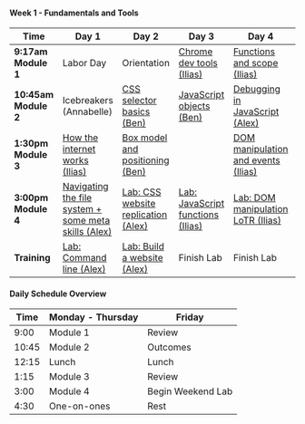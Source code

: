 <!--## Unit 4: Client-side Frameworks-->

<!--#### Week 12: Project 4-->

<!--Time | Day 1                                 | Day 2                                               | Day 3                                              | Day 4                                     | Day 5-->
<!------- | --------------------------------      | -------------------------------------               | ------------------------------------               | ----------------------------------------  | ------------------------------------->
<!--**9:30am** | [Scrum][12-1A] | [Scrum][12-2A] | [Scrum][12-3A] | [Project Work][12-4A] | [Sleep][12-5A]-->
<!--**9:45am** | [Project Work][12-1B] | [Project Work][12-2B] | [Project Work][12-3B] | [Project Work][12-4B] | [Sleep][12-5B]  -->
<!--**11am** |[Mock Interviews][12-1C] | [Mock Interviews][12-2C] | [Project Work][12-3C] | [Project Work][12-4C] | [Outcomes][12-5C]-->
<!--**1:30pm - 5pm** |[Project Work][12-1D] | [Project Work][12-2D] | [Project Work][12-3D] | [Presentations][12-4D] | 1:00 PM [Final Survey, Certificates, and Recap][12-5D]-->
<!--**Homework** |[Project Work][12-1E] | [Project Work][12-2E] | [Project Work][12-3E] | [Presentations][12-4E] | 4:00 PM[ Happy Hour][12-5E]-->

<!--[12-1A]: # " "-->
<!--[12-1B]: # " "-->
<!--[12-1C]: # " "-->
<!--[12-1D]: # " "-->
<!--[12-1E]: # " "-->

<!--[12-2A]: # " "-->
<!--[12-2B]: # " "-->
<!--[12-2C]: # " "-->
<!--[12-2D]: # " "-->
<!--[12-2E]: # " "-->

<!--[12-3A]: # " "-->
<!--[12-3B]: # " "-->
<!--[12-3C]: # " "-->
<!--[12-3D]: # " "-->
<!--[12-3E]: # " "-->

<!--[12-4A]: # " "-->
<!--[12-4B]: # " "-->
<!--[12-4C]: # " "-->
<!--[12-4D]: # " "-->
<!--[12-4E]: # " "-->

<!--[12-5A]: # " "-->
<!--[12-5B]: # " "-->
<!--[12-5C]: # " "-->
<!--[12-5D]: # " "-->
<!--[12-5E]: # " "-->

<!--#### Week 11: Decoupled Client / Server & More-->

<!--Time | Day 1                                 | Day 2                                               | Day 3                                              | Day 4                                     | Day 5-->
<!------- | --------------------------------      | -------------------------------------               | ------------------------------------               | ----------------------------------------  | ------------------------------------->
<!--**9:17am Module 1** | [Science Fair (Group)][11-1A] |[Rails API mode (Alex)][11-2A]  | [Lightning Talks][11-3C]  | [Project 4 Intro][11-5A] | Project 4 |-->
<!--**10:45am Module 2** | [ngAnimate (Ben)][11-1B] | [Rangular Lab (Alex)][11-2B] | [Lightning Talks][11-3C] | Planning | Outcomes |-->
<!--**1:30pm Module 3** | [Not-so-MEAN Express API (Ben)][11-1C] | [Gulp (Ilias)][11-2C] | [Lightning Talks][11-3C] | Approvals | Project 4 | [Approvals][11-5C] |-->
<!--**3:00pm Module 4** | [Not-so-MEAN Angular][11-1D] | [React (Ilias)][11-2D] | [Redux (Ilias)][11-3D] | Approvals | Project 4 | [Outcomes][11-5D] |-->
<!--**Homework** |  [Lightning Talks Prep][11-1E] | [Lightning Talks Prep][11-2E] | Project Ideation | Project 4 | Project 4 |-->

<!--#### Extra Lab for Auth in Angular: [angular-auth-satellizer](https://github.com/sf-wdi-29/angular-auth-satellizer) -->

<!--[11-1A]: # "Science Fair"-->
<!--[11-1B]: https://github.com/sf-wdi-29/angular-animations-intro "ngAnimate"-->
<!--[11-1C]: https://github.com/sf-wdi-29/express-flashcards-api "Not-so-MEAN Express API"-->
<!--[11-1D]: https://github.com/sf-wdi-29/animated-cards/tree/has-directive-method "Not-so-MEAN Angular"-->
<!--[11-1E]: # " "-->

<!--[11-2A]: https://github.com/sf-wdi-29/rails-api-lesson/blob/master/readme.md "Rails API mode"-->
<!--[11-2B]: https://github.com/sf-wdi-29/rails-api-lab "Rangular"-->
<!--[11-2C]: https://github.com/sf-wdi-29/gulp "Gulp"-->
<!--[11-2D]: https://github.com/sf-wdi-29/react "React"-->
<!--[11-2E]: # " "-->

<!--[11-3A]: # "Rangular Lesson"-->
<!--[11-3B]: # "Rangular Lab"-->
<!--[11-3C]: https://github.com/sf-wdi-29/lighting-talks "Lighting Talks"-->
<!--[11-3D]: https://github.com/sf-wdi-29/redux "Redux"-->
<!--[11-3E]: # " "-->

<!--[11-4A]: # " "-->
<!--[11-4B]: # " "-->
<!--[11-4C]: # "Project 4"-->
<!--[11-4D]: # " "-->
<!--[11-4E]: # " "-->

<!--[11-5A]: https://github.com/sf-wdi-29/project-4 " "-->
<!--[11-5B]: # " "-->
<!--[11-5C]: # " "-->
<!--[11-5D]: # " "-->
<!--[11-5E]: # " "-->

<!--#### Week 10: Angular-->

<!--Time | Day 1                           | Day 2                                               | Day 3                                              | Day 4                                     | Day 5-->
<!------- | --------------------------------      | -------------------------------------               | ------------------------------------               | ----------------------------------------  | ------------------------------------->
<!--**9:17am Module 1** | July 4th | [Intro to Angular (Ilias)][10-1A] | [Angular Hangman (Ilias)][10-2A] | [Routing (Ben)][10-3A] | [Firebase (Ilias)][10-5A] |-->
<!--**10:45am Module 2** | July 4th |[Angular LAB (Ilias)][10-1B] | [Angular Hangman (Ilias)][10-2B] | [Wine App (Ben)][10-3B] | [Outcomes][10-5B]-->
<!--**1:30pm Module 3** | July 4th |[Directives Lesson (Ben)][10-1C] | [$http and promises (Alex)][10-2C] | [$resource (Alex)][10-3C] | [Review][10-5C]-->
<!--**3:00pm Module 4** | July 4th |[Directives Lab (Ben)][10-1D] | [$http LAB (Alex)][10-2D] | [Refactor Wine App (Alex)][10-3D] | [Rapid Prototyping][10-5D]-->
<!--**Homework** | July 4th |[Finish Labs][10-1E] | ui-router vs ngRoute readings: [#1][10-2E] + [#2][10-2F] + [#3][10-2G] | [Finish Labs][10-3E] | [Rapid Prototyping][10-5E] and [Lightning Talk Research][10-5F]-->

<!--[10-1A]: https://github.com/sf-wdi-29/angular-intro "Intro to Angular"-->
<!--[10-1B]: https://github.com/sf-wdi-29/angular-intro "Intro to Angular Lab"-->
<!--[10-1C]: https://github.com/sf-wdi-29/angular-directives-lesson "Directives Lesson"-->
<!--[10-1D]: https://github.com/sf-wdi-29/angular-directives-lab "Directives Lab"-->
<!--[10-1E]: # "Homework"-->

<!--[10-2A]: https://github.com/sf-wdi-29/ng-hangman "Angular Hangman"-->
<!--[10-2B]: https://github.com/sf-wdi-29/ng-hangman "Angular Hangman"-->
<!--[10-2C]: https://github.com/sf-wdi-29/http-workshop "$http and promises"-->
<!--[10-2D]: https://github.com/sf-wdi-29/http-lab "$http lab"-->
<!--[10-2E]: http://stackoverflow.com/questions/21023763/angularjs-difference-between-angular-route-and-angular-ui-router "ui-router vs ngRoute"-->
<!--[10-2F]: https://prezi.com/dfwwmbkk2-ac/ng-route-vs-ui-router/ "ui-router vs ngRoute"-->
<!--[10-2G]: http://www.amasik.com/angularjs-ngroute-vs-ui-router/ "ui-router vs ngRoute"-->

<!--[10-3A]: https://github.com/sf-wdi-29/angular_routing_lab "Routing"-->
<!--[10-3B]: https://github.com/sf-wdi-29/angular_routing_lab "Wine App"-->
<!--[10-3C]: https://github.com/sf-wdi-29/angular-resource "ngResource"-->
<!--[10-3D]: # "Book App"-->
<!--[10-3E]: # "reading"-->

<!--[10-4A]: # "MEAN Stack"-->
<!--[10-4B]: # "MEAN ToDo"-->
<!--[10-4C]: # "Animations"-->
<!--[10-4D]: # "Firebase"-->
<!--[10-4E]: # "Animations Readme"-->

<!--[10-5A]: https://github.com/sf-wdi-29/ng-firebase "Firebase"-->
<!--[10-5B]: # "Outcomes" -->
<!--[10-5C]: https://github.com/sf-wdi-29/questions-in-a-hat/blob/master/week-10.md "Review / Questions in a Hat"-->
<!--[10-5D]: https://github.com/sf-wdi-29/rapid-prototype/blob/master/readme.md "Rapid Prototyping"-->
<!--[10-5E]: https://github.com/sf-wdi-29/rapid-prototype/blob/master/readme.md "Rapid Prototype Weekend Lab"-->
<!--[10-5F]: https://github.com/sf-wdi-29/lighting-talks "Lightning Talk Research"-->

<!--## Unit 3: Ruby on Rails-->

<!--#### Week 9: Rails Group Projects-->

<!--Time | Day 1                                 | Day 2                                               | Day 3                                              | Day 4                                     | Day 5-->
<!------- | --------------------------------      | -------------------------------------               | ------------------------------------               | ----------------------------------------  | ------------------------------------->
<!--**9:30am Module 1** | Project 3 | CS Topics: [String Matching][9-1A] (Alex) | CS Topics: [String Matching Pt 2][9-1A] (Alex) | CS Topics: [Auth Math Concepts][9-4B] (Ben) | [Project 3 Wrap-up][9-5A]-->
<!--**10:30am Module 2** | Project 3 | Project 3 | Project 3 | Project 3 | [Project 3 Presentations][9-5B] / 11:30 Outcomes | -->
<!--**1:30pm Module 3** | [Unit Testing with rspec-rails][9-1C] (Brianna) | Project 3 | Project 3 | Project 3 | [Presentations][9-5C] |-->
<!--**3:00pm Module 4** | Project 3 | Project 3 | Project 3 | Project 3 | [][9-5C] |-->
<!--**Homework** | Project 3 | Project 3 | Project 3 | Project 3 | [Look over the Angular Documentation][9-5E] + [Check out this blog][9-5F] + [Check out this Lab][9-5G]-->

<!--[9-1A]: https://github.com/sf-wdi-29/string-matching "String Sorting"-->
<!--[9-1C]: https://github.com/sf-wdi-29/rspec-rails-testing "Unit Testing with rspec-rails"-->
<!--[9-2A]: w09/d02/m1-linked-lists/ "Linked Lists"-->
<!--[9-3A]: w09/d03/m1-trees "Trees"-->
<!--[9-4A]: w09/d03/m2-dfs-bfs "Searching Trees"-->
<!--[9-4B]: https://github.com/sf-wdi-29/russian-postal-system-puzzle "Russian Postal Puzzle"-->
<!--[9-5A]: # "Project 3 Finishing Touches"-->
<!--[9-5B]: # "Project 3 Presentations"-->
<!--[9-5C]: # "Outcomes"-->
<!--[9-5E]: https://docs.angularjs.org/guide/introduction "Angular Reading"-->
<!--[9-5F]: http://stephanebegaudeau.tumblr.com/post/48776908163/everything-you-need-to-understand-to-start-with-->
<!--[9-5G]: https://github.com/sf-wdi-29/intro_angular_challenges-->

<!--#### Week 8 - Project Vagabond-->

<!--Time | Day 1                                      | Day 2                                | Day 3                                      | Day 4                                      | Day 5-->
<!------- |--------------------------------    | ------------------------------ | ---------------------------------  | ---------------------------------   | ------------------------------------->
<!--**9:30am Module 1** | [Team-Client Meeting][8-1A] | [Stack and Queues (Brianna)][8-2A]  | [Linked Lists (Ben)][8-3A] |[ Trees (Brianna)][8-4A] | Presentations-->
<!-- **10:45am Module 2** | Project Vagabond | Project Vagabond  | Project Vagabond | Project Vagabond | Outcomes-->
<!--**1:30pm Module 3** |Project Vagabond| Project Vagabond | Project Vagabond | Project Vagabond |  Project 3 Pitches-->
<!--**3:00pm Module 4** | Project Vagabond |  Project Vagabond |  Project Vagabond |  Project Vagabond | Project 3 Approvals-->
<!--**Homework** | Project Vagabond | Project Vagabond | Project Vagabond | [Prepare Project 3 Pitch][8-4E] | [Project 3][8-5E]-->

<!--[8-1A]: https://github.com/sf-wdi-29/project-vagabond "Project Vagabond"-->

<!--[8-2A]: https://github.com/sf-wdi-29/stacks-and-queues "Stacks and Queues"-->

<!--[8-3A]: https://github.com/sf-wdi-29/linked-lists "Linked Lists"-->

<!--[8-4A]: https://github.com/sf-wdi-29/trees "Trees"-->

<!--[8-4E]: https://github.com/sf-wdi-29/project-03/blob/master/lightning-pitch.md "Project 3 Pitch"-->

<!--[8-5E]: https://github.com/sf-wdi-29/project-03 "Project 3"-->


<!--#### Week 7 - Ruby on Rails-->

<!-- Time | Day 1 |   Day 2   | Day 3   | Day 4 | Day  5  |-->
<!------- | -------- | --------------------------------                         | ------------------------------------                  | ------------------------------------     | ---------------------------------------   |-->
<!-- **9:17am Module 1** | [Ruby Pair Exercises (Alex)][7-1A]  | [Intro to Rails (Alex)][7-2A] | [Asset Pipeline Poem (Ben)][7-3A] | [Auth (Ilias)][7-4A]  |[Review (Alex)][7-5A]               |-->
<!-- **10:45am Module 2** | [OOP Wheel of Fortune (Alex)][7-1B]    | [Controllers and Routes (Alex)][7-2B] | [Rails Bog App (Ben)][7-3B] | [Auth Lab (Ilias)][7-4B]       | [Outcomes (Neda)][7-5B]    |-->
<!-- **1:30pm Module 3** | [Rspec and TDD (Ilias)][7-1C]   |  [Layouts and Partials (Ben)][7-2C]| [Validations and Errors (Ilias)][7-3C] | [Many to Many (Ben)][7-4C] |  [ Questions in a Hat (Ilias)][7-5C]   |-->
<!--**3:00pm Module 4** | [Rspec and TDD Lab (Ilias)][7-1D]     | [Rock n Rails (Ben)][7-2D] | [Validations and Errors Lab (Ilias)][7-3D] | [Many to Many (Ben)][7-4D] |  [Library App Weekend Lab (Annabelle)][7-5D]    |-->
<!--**Homework** | Finish Labs |  Finish Labs | Finish Labs + [Video: How not to store passwords](https://www.youtube.com/watch?v=8ZtInClXe1Q) |  Finish Labs | [Library App Weekend Lab (Annabelle)][7-5E] |-->


<!--[7-1A]:  https://github.com/sf-wdi-29/ruby-drills "Ruby Pair Exercises"-->
<!--[7-1B]:  https://github.com/sf-wdi-29/wheel_of_fortune "OOP Wheel of Fortune" -->
<!--[7-1C]: https://github.com/sf-wdi-29/rspec "Rspec and TDD Lesson"-->
<!--[7-1D]: https://github.com/sf-wdi-29/rspec "Rspec and TDD Lab"-->
<!--[7-1E]: # "Finish Labs"-->

<!--[7-2A]: https://github.com/sf-wdi-29/intro-to-rails "Intro to Rails"-->
<!--[7-2B]: https://github.com/sf-wdi-29/rails-controllers-and-routes "Controllers & Routes"-->
<!--[7-2C]: https://github.com/sf-wdi-29/rails-layouts-and-partials "Layouts & Partials"-->
<!--[7-2D]: https://github.com/sf-wdi-29/rock-n-rails "Rock n Rails"-->
<!--[7-2E]: https://github.com/sf-wdi-29/rock-n-rails "Rock n Rails"-->

<!--[7-3A]: https://github.com/sf-wdi-29/asset-pipeline-poem "Asset Pipeline"-->
<!--[7-3B]: https://github.com/sf-wdi-29/rails-bog-app "Bog App"-->
<!--[7-3C]: https://github.com/sf-wdi-29/rails-validations-errors "Validations and Errors"-->
<!--[7-3D]: https://github.com/sf-wdi-29/rails-validations-errors-lab "Validations and Errors Lab"-->
<!--[7-3E]: # "Finish Labs"-->

<!--[7-4A]: https://github.com/sf-wdi-29/rails-auth "Auth"-->
<!--[7-4B]: https://github.com/sf-wdi-29/rails-auth "More Auth"-->
<!--[7-4C]: https://github.com/sf-wdi-29/rails-many-to-many "Many to Many"-->
<!--[7-4D]: https://github.com/sf-wdi-29/rails-many-to-many "Many to Many"-->
<!--[7-4E]: # "Finish Labs"-->

<!--[7-5A]: # "Review"-->
<!--[7-5B]: # "Outcomes"-->
<!--[7-5C]: https://github.com/sf-wdi-29/questions-in-a-hat/blob/master/week-07.md "Questions in a Hat"-->
<!--[7-5D]: https://github.com/sf-wdi-29/library-app "Library App"-->
<!--[7-5E]: https://github.com/sf-wdi-29/library-app "Library App"-->

<!--## Unit 2: RESTful Applications-->

<!--#### Week 6 - Sinatra Single-Resource App-->

<!-- Time | Day 1 |   Day 2   | Day 3   | Day 4 | Day  5  |-->
<!------- | -------- | --------------------------------                         | ------------------------------------                  | ------------------------------------     | ---------------------------------------   |-->
<!-- **9:30am Module 1** | [Sinatra Relationships (Ben)][6-1A]  | [Username Generator (Ilias)][6-2A] | [Go Fish game (Alex)][6-3A] | Project 2  |      [Project 2 Presentations][6-5A]      |-->
<!-- **10:45am Module 2** | Project 2    | Project 2  | Project 2  | Project 2      | Outcomes     |-->
<!-- **1:30pm Module 3** |  Project 2    |   Project 2  |  Project 2   |  Project 2   | Project 2 Presentations  |-->
<!--**3:00pm Module 4** |  Project 2     | Project 2   |  Project 2   | Project 2 |  Happy Hour   |-->
<!--**Homework** | Homework | Homework | Homework | Homework |  [Rails for Zombies (spend ~2  hours)](http://railsforzombies.org/levels/1) |-->


<!--[6-1A]: https://github.com/sf-wdi-29/sinatra-relationships-lab "Sinatra Relationships"-->
<!--[6-2A]: https://github.com/sf-wdi-29/username-generator "Username Generator"-->
<!--[6-3A]: https://github.com/sf-wdi-29/go-fish-card-game "Go Fish Game"-->
<!--[6-5A]: https://github.com/sf-wdi-29/student-projects/blob/master/second-projects.md "second projects"-->


<!--Extra Resources:-->

<!--* [Deploy to Heroku](https://gist.github.com/awhit012/bd544c8c252434d1fe6fe01cbfa252d6)-->
<!--* [Method Organization in Sinatra](https://github.com/sf-wdi-29/sinatra-helper-methods)-->
<!--* [Debugging Ruby Applications](https://github.com/sf-wdi-29/debugging-ruby-applications)-->
<!--* [Seeding a Sinatra App](https://github.com/sf-wdi-29/sinatra-app-seed/blob/master/readme.md)-->
<!--* [Front-end Assets](https://github.com/sf-wdi-29/front-end-assets/blob/master/readme.md)-->

<!--#### Week 5 - Ruby and Sinatra-->

<!--Time | Day 0 | Day 1 | Day 2 | Day 3 | Day 4-->
<!------| -------------------------------- | ------------------------------------ | ------------------------------------ | --------------------------------------- | ------------------------------------->
<!--**9:17am Module 1** |Memorial Day | [Intro to Ruby (Alex)][5-1A] | [OOP Ruby (Ilias)][5-2A] |  [ActiveRecord Models (Ilias)][5-3A]       | [Review (Alex)][5-4A]-->
<!--**10:45am Module 2** | Memorial Day |  [Intro to Ruby Lab (Alex)][5-1B] | [OOP Ruby Lab (Ilias)][5-2B]   |    [ActiveRecord Models Lab (Ilias)][5-3B]     | Outcomes-->
<!--**1:30pm Module 3** | Memorial Day |  [Sinatra View Templating (Ben)][5-1C]| [Data Modeling (Alex)][5-2C] | [ActiveRecord (Ben)][5-3C]       | [Questions in a Hat (Ilias)][5-4C]-->
<!--**3:00pm Module 4** | Memorial Day |[Sinatra Controllers + Routes (Ben)][5-1D]  | [SQL (Alex)][5-2D]   |     [ActiveRecord Lab][5-3D]  | [Sinatra Project][5-4D]-->
<!--**Homework** | Memorial Day | [Sinatra Code Study + Ruby Grandma Exercise (Alex)][5-1E]  | [Carmen Sandiego Lab][5-2E]  | [Start Sinatra Project][5-3E]      | [Sinatra Project ][5-4E]-->

<!--[5-1A]: https://github.com/sf-wdi-29/intro-ruby "Intro to Ruby"-->
<!--[5-1B]: https://github.com/sf-wdi-29/ruby-koans "Intro to Ruby Lab"-->
<!--[5-1C]: https://github.com/sf-wdi-29/intro-sinatra "Sinatra Setup + Layouts & Templating"-->
<!--[5-1D]: https://github.com/sf-wdi-29/sinatra-controllers-and-routes "Controllers & RESTful Routing"-->
<!--[5-1E]: https://github.com/sf-wdi-29/deaf-grandma  "Sinatra Code Study + Ruby Grandma Exercise"-->

<!--[5-2A]: https://github.com/sf-wdi-29/ruby-oop "Ruby OOP Lesson"-->
<!--[5-2B]: https://github.com/sf-wdi-29/monkey-oop "Ruby OOP Lab"-->
<!--[5-2C]: https://github.com/sf-wdi-29/data-modeling "Relational Data Modeling"-->
<!--[5-2D]: https://github.com/sf-wdi-29/sql "SQL Select Lab"-->
<!--[5-2E]: https://github.com/sf-wdi-29/sql-carmen-sandiego "SQL"-->

<!--[5-3A]: https://github.com/sf-wdi-29/active-record-models "Building Models with ActiveRecord and Migrations"-->
<!--[5-3B]: https://github.com/sf-wdi-29/modeling-tunr "Models and Migrations Lab"-->
<!--[5-3C]: https://github.com/sf-wdi-29/active-record-methods-finders "ActiveRecord Methods and Finders"-->
<!--[5-3D]: https://github.com/sf-wdi-29/active-record-pizza-lab "ActiveRecord Finders lab"-->
<!--[5-3E]: https://github.com/sf-wdi-29/project-2 "Sinatra Project"-->

<!--[5-4A]: # "Review"-->
<!--[5-4B]: # "Outcomes"-->
<!--[5-4C]: # "Questions in a Hat"-->
<!--[5-4D]: #  "Weekend Sinatra app"-->
<!--[5-4E]: #  "Weekend Sinatra app"-->

<!--#### Week 4 - Node and Express-->

<!--Time | Day 1                                    | Day 2                                 | Day 3                                | Day 4                                    | Day 5-->
<!------- | --------------------------------         | ------------------------------------- | ------------------------------------ | ---------------------------------------- | ------------------------------------->
<!--**9:17am Module 1** | [Intro to Node.js (Ilias)][4-1A]         | [Intro to Mongo (Alex)][4-2A]             | [Views in Express (Ben)][4-3A]    | [Tune.ly][4-4A]               | [Review (Ben)][4-5A]-->
<!--**10:45am Module 2** |  [Intro to Express (Ilias)][4-1B]         | [Intro to Mongoose (Alex)][4-2B]              |    [Lab: Views in Express (Ben)][4-3B]   | [Tune.ly][4-4B]        | [Outcomes][4-5B]-->
<!--**1:30pm Module 3** | [Building Express routes part 1 (Ben)][4-1C]                        | [Data Organization in Mongo (Ilias)][4-2C] |[Lab: ToDo List App (Alex)][4-3C] | [Tune.ly][4-4C]     | [Questions in a Hat (Ilias)][4-5C]-->
<!--**3:00pm Module 4** | [Building Express Routes part 2 (Ben)][4-1D]                  | [Lab: Full Stack JavaScript (Ilias)][4-2D]|   [ Ajax OOP Refactor Lab (Alex)][4-3D]      | [Tune.ly][4-4D]       | [Personal API Lab (Alex)][4-4E]-->
<!--**Homework** | [More Express Routes][4-1E] | [Lab: Mongo][4-2E]   |   [Finish Labs][4-3B]   | No Homework! You earned a break! Go Warriors! | Finish Lab + [First 3 Chapters of Why's Guide][4-5E]-->


<!--[4-1A]: https://github.com/sf-wdi-29/nodejs "Intro to Node.js"-->
<!--[4-1B]: https://github.com/sf-wdi-29/express "Intro to Express.js"-->
<!--[4-1C]: https://github.com/sf-wdi-29/express-routing-lesson "Building Express Routes part 1"-->
<!--[4-1D]: https://github.com/sf-wdi-29/express-routing-lab "Building Express Routes part 2"-->
<!--[4-1E]: https://github.com/sf-wdi-29/more-express-routes "More Express Routes"-->

<!--[4-2A]: https://github.com/sf-wdi-29/mongo-intro "Intro to Node with Mongo"-->
<!--[4-2B]: https://github.com/sf-wdi-29/intro-mongoose "Mongo-backed models with Mongoose"-->
<!--[4-2C]: https://github.com/sf-wdi-29/mongo-structured-data "Data Organization in Mongo"-->
<!--[4-2D]: https://github.com/sf-wdi-29/mongoose-books-app "Full Stack JavaScript Lab"-->
<!--[4-2E]: #  "Connecting Express Routes to Mongo Lab"-->

<!--[4-3A]: https://github.com/sf-wdi-29/express-views-lesson "Views in Express Lesson"-->
<!--[4-3B]: https://github.com/sf-wdi-29/express-views-lab "Views in Express Lab"-->
<!--[4-3C]: https://github.com/sf-wdi-29/test-driven-todo-api "Todo Lab, Part 1"-->
<!--[4-3D]: https://github.com/sf-wdi-29/ajax-oop-refactor-lab "AJAX Lesson"-->
<!--[4-3E]: # "Todo Lab, Part 2"-->

<!--[4-4A]: https://github.com/sf-wdi-29/tunely "Tunely"-->
<!--[4-4B]: https://github.com/sf-wdi-29/tunely "Tunely"-->
<!--[4-4C]: https://github.com/sf-wdi-29/tunely "Tunely"-->
<!--[4-4D]: https://github.com/sf-wdi-29/tunely "Tunely"-->
<!--[4-4E]: https://github.com/sf-wdi-29/express-personal-api "Tunely"-->

<!--[4-5A]: # "Review"-->
<!--[4-5B]: # "Outcomes"-->
<!--[4-5C]: https://github.com/sf-wdi-29/questions-in-a-hat/blob/master/week-04.md "Questions in a Hat"-->
<!--[4-5D]: # "Personal API Weekend Lab"-->
<!--[4-5E]: http://poignant.guide/book/chapter-1 "Personal API Weekend Lab"-->



<!--## Unit 1: The Client-->

<!--#### Week 3 - Project 1:  Browser Games-->

<!--Time | Day 1                                      | Day 2                                | Day 3                                      | Day 4                                      | Day 5-->
<!------- |--------------------------------    | ------------------------------ | ---------------------------------  | ---------------------------------   | ------------------------------------->
<!--**9:17am Module 1** | Review Training (Alex)| [Binary Search (Ben)][3-2A]  | [Bubble Sort (Alex)][3-3A] |[ Merge Sort (Ilias)][3-4A] | Feedback-->
<!-- **10:45am Module 2** |[Sass/CSS preprocessors (Ben) ][3-1B]| [Project 1][3-2B]  | [Project 1][3-3B] | [Project 1][3-4B]| Presentations-->
<!--**1:30pm Module 3** |[Agile development, wireframes, and user stories (Ilias)] [3-1C]| [Project 1][3-2C]  | [Project 1][3-3C] | [Outcomes][3-4C] |  Presentations-->
<!--**3:00pm Module 4** | [Project 1 Specs][3-1D] |  [Project 1][3-2D]|  [Project 1][3-3D]|  [Project 1][3-4D]| [Happy Hour][3-5D]-->
<!--**Training** | Project 1 | Project 1 | Project 1 | Project 1 | [Learn you Node][3-5E] and [Fix an Issue][3-5F]-->

<!--[3-1A]: # "Review Training"-->
<!--[3-1B]: https://github.com/sf-wdi-29/sass-intro "SASS Lesson"-->
<!--[3-1C]: https://github.com/sf-wdi-29/software-development-best-practices "Agile development, wireframes, and user stories"-->
<!--[3-1D]: https://github.com/sf-wdi-29/project-1 "Project 1 Specs"-->

<!--[3-2A]: https://github.com/sf-wdi-29/binary-search "Binary Search"-->
<!--[3-2B]: # "Project 1"-->
<!--[3-2C]: # "Project 1"-->
<!--[3-2D]: # "Project 1"-->

<!--[3-3A]: https://github.com/sf-wdi-29/bubble-sort "Bubble Sort"-->
<!--[3-3B]: # "Project 1"-->
<!--[3-3C]: # "Project 1"-->
<!--[3-3D]: # "Project 1"-->

<!--[3-4A]: https://github.com/sf-wdi-29/merge-sort "Merge Sort"-->
<!--[3-4B]: # "Project 1"-->
<!--[3-4C]: # "Outcomes"-->
<!--[3-4D]: # "Project 1"-->

<!--[3-5A]: # "Presentations"-->
<!--[3-5B]: # "Presentations"-->
<!--[3-5C]: # "Review"-->
<!--[3-5D]: # "Happy Hour"-->
<!--[3-5E]: https://github.com/workshopper/learnyounode "Learn you Node"-->
<!--[3-5F]: https://github.com/sf-wdi-29/create-an-issue-project1 "Fix an issue"-->

<!--#### Week 2 - JavaScript & Front-end Libraries-->

<!--Time |Day 1                                      | Day 2                                | Day 3                                      | Day 4                                      | Day 5-->
<!------- |--------------------------------           | ------------------------------------ | ------------------------------------       | ---------------------------------------    | ------------------------------------->
<!-- **9:17am Module 1** | [Git and GitHub (Alex)][2-1A]                     |      [jQuery & Browser Storage (Ben)][2-2A]                |  [AJAX & API's with jQuery (Alex)][2-3A]       |      [OOP in JS (Ilias)][2-4A]     | [Review (Ben)][2-5A]-->
<!-- **10:45am Module 2** |[Lab: Git and GitHub (Alex)][2-1B]                |   [Responsive CSS & Flexbox (Ben)][2-2B]  |    [Handlebars Templating (Alex)][2-3B]                     |    [OOP in JS (Ilias)][2-4B]    | Outcomes-->
<!--**1:30pm Module 3** |[Callbacks & Iterators (Ilias)][2-1C]                          |   [Intro to Bootstrap (Ilias)][2-2C] |    [Geoquakes Lab (Ben)][2-3C]     |        [OOP concepts (Ben)][2-4C]     | [Questions in a Hat (Ilias)][2-5B]-->
<!--**3:00pm Module 4** | [Lab: Callbacks & Iterators (Ilias)][2-1D]                 |  [HTML Forms (Ilias)][2-2D]  | [Geoquakes Lab Cont'd (Ben)][2-3C] |  [OOP Refactor Lab (Ben)][2-4C]  | [Create an Issue (Alex)][2-5C]|-->
<!--**Training** |[Building Iterators (Ilias)][2-1E] | [More jQuery Practice (Ben)][2-2E]  |  [OOP Prep (Ilias)][2-3E] | [OOP Refactor cont'd][2-4C] | [Weekend Lab: Fix an issue (Alex)][2-5E]-->

<!--[2-1A]: https://github.com/sf-wdi-29/git-and-github "Git and GitHub Branching and Pages"-->
<!--[2-1B]: https://github.com/awhit012/gh-lab "Git and GitHub lab"-->
<!--[2-1C]: https://github.com/sf-wdi-29/js-callbacks-iterators "Callbacks & Iterators"-->
<!--[2-1D]: https://github.com/sf-wdi-29/js-callbacks-iterators "Callbacks & Iterators Lab"-->
<!--[2-1E]: https://github.com/sf-wdi-29/js-building-iterators-lab "Building Iterators"-->

<!--[2-2A]: https://github.com/sf-wdi-29/jquery-and-browser-storage "jQuery and Browser Storage"-->
<!--[2-2B]: https://github.com/sf-wdi-29/css-responsive-design-and-flexbox  "Responsive CSS & Flexbox"-->
<!--[2-2C]: https://github.com/sf-wdi-29/bootstrap "Intro to Bootstrap"-->
<!--[2-2D]: https://github.com/sf-wdi-29/html-forms "HTML Forms"-->
<!--[2-2E]: https://github.com/sf-wdi-29/jquery-datepicker-lab "More jQuery Practice"-->

<!--[2-3A]: https://github.com/sf-wdi-29/ajax-with-jquery "AJAX & APIs with jQuery"-->
<!--[2-3B]: https://github.com/sf-wdi-29/handlebars "Handlebars Templating"-->
<!--[2-3C]: https://github.com/sf-wdi-29/geoquakes "Geoquakes Lab"-->
<!--[2-3D]: https://github.com/sf-wdi-29/geoquakes "Geoquakes Lab"-->
<!--[2-3E]: https://www.youtube.com/watch?v=SS-9y0H3Si8 "OOP Prep"-->

<!--[2-4A]: https://github.com/sf-wdi-29/js-oop-flower-power "OOP Lesson"-->
<!--[2-4B]: https://github.com/sf-wdi-29/js-oop-flower-power "Flower Power OOP Lab"-->
<!--[2-4C]: https://github.com/sf-wdi-29/oop-concepts "OOP Concepts"-->
<!--[2-4D]: # "OOP Concepts"-->
<!--[2-4E]: # "OOP Refactor (cont'd)"-->

<!--[2-5A]: # "Review"-->
<!--[2-5B]: https://github.com/sf-wdi-29/questions-in-a-hat/blob/master/week-02.md "Questions in a Hat"-->
<!--[2-5C]: https://github.com/sf-wdi-29/create-an-issue/blob/master/readme.md "Review"-->
<!--[2-5D]: # "Create an Issue"-->
<!--[2-5E]: https://github.com/sf-wdi-29/create-an-issue/blob/master/readme.md#this-weekends-assignment "Fix an Issue"-->

#### Week 1 - Fundamentals and Tools

 Time | Day 1 |                     Day 2                                       | Day 3                                                         | Day 4                                                | Day  5                                    |
----- | -------- | --------------------------------                         | ------------------------------------                  | ------------------------------------     | ---------------------------------------   |
 **9:17am Module 1** | Labor Day |  Orientation  |    [Chrome dev tools (Ilias)][1-2A]  | [Functions and scope (Ilias)][1-3C]  | Assesment
 **10:45am Module 2** | Icebreakers (Annabelle)   |     [CSS selector basics (Ben)][1-2B]       |      [JavaScript objects (Ben)][1-3B]          |  [Debugging in JavaScript (Alex)][1-4B]| Outcomes  
 **1:30pm Module 3** | [How the internet works (Ilias)][1-1C]     |  [Box model and positioning (Ben)][1-2C]  |       |[DOM manipulation and events (Ilias)][1-4C]  | [Questions in a Hat (Ilias)][1-4F]
**3:00pm Module 4** | [Navigating the file system + some meta skills (Alex)][1-1D]       |    [Lab: CSS website replication (Alex)][1-2D]          |   [Lab: JavaScript functions (Ilias)][1-3D]   | [Lab: DOM manipulation LoTR (Ilias)][1-4D]     |    [Lab: Tic-Tac-Toe (Alex) ][1-4E]       
**Training** | [Lab: Command line (Alex)][1-1E]    | [Lab: Build a website (Alex)][1-2E]| Finish Lab  | Finish Lab|  Finish Lab  

[1-1C]: https://github.com/sf-wdi-29/how-the-internet-works "How the Internet Works"
[1-1D]: https://github.com/sf-wdi-29/Terminal-Basics-Navigating-the-Filesystem/blob/master/readme.md "Navigating the File System"
[1-1E]: https://github.com/sf-wdi-29/command-line-lab "Lab: Command Line"

[1-2A]: https://github.com/sf-wdi-29/chrome-dev-tools "Chrome Dev Tools"
[1-2B]: https://github.com/sf-wdi-29/css-selector-basics "CSS Selector Basics"
[1-2C]: https://github.com/sf-wdi-29/css-box-model-and-positioning "Box Model and Positioning"
[1-2D]: https://github.com/sf-wdi-29/m4-CSS-lab "Lab: CSS website replication"
[1-2E]: https://github.com/sf-wdi-29/build-a-website "Lab: Build a website"

[1-3A]: https://github.com/sf-wdi-29/js-data-types "Data types, Variables and Arrays"
[1-3B]: https://github.com/sf-wdi-29/js-objects "JavaScript Objects"
[1-3C]: https://github.com/sf-wdi-29/js-functions-and-scope "Functions and Scope"
[1-3D]: https://github.com/sf-wdi-29/js-functions-lab "Lab: JavaScript functions"
[1-3E]: https://vimeo.com/36579366 "Inventing on Principle, Bret Victor"

[1-4A]: https://github.com/sf-wdi-29/control-flow "Mastering Control Flow"
[1-4B]: https://github.com/sf-wdi-29/debugging-javascript "Debugging in JS"
[1-4C]: https://github.com/sf-wdi-29/dom-manipulation-and-events "DOM Manipulation & Events"
[1-4D]: https://github.com/sf-wdi-29/dom-manipulation-lotr-lab "Lab: DOM Manipulation LoTR"
[1-4E]: https://github.com/sf-wdi-29/tic-tac-toe "Lab: Tic-Tac-Toe"
[1-4F]: https://github.com/sf-wdi-29/questions-in-a-hat/blob/master/week-01.md "questions in a hat"

#### Daily Schedule Overview

Time | Monday - Thursday  | Friday
----- | ------------------ | -----
9:00  | Module 1           | Review
10:45 | Module 2           | Outcomes
12:15 | Lunch              | Lunch
1:15  | Module 3           | Review
3:00  | Module 4           | Begin Weekend Lab
4:30  | One-on-ones        | Rest
